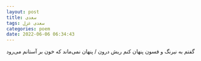 ```yaml
---
layout: post
title: سعدی
tags: سعدی غزل
categories: poem
date: 2022-06-06 06:34:43
---
```


گفتم به نیرنگ و فسون پنهان کنم ریش درون / پنهان نمی‌ماند که خون بر آستانم می‌رود
